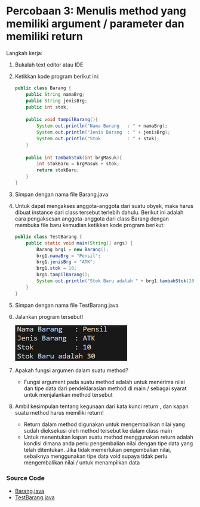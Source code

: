 # Percobaan 3: Menulis method yang memiliki argument / parameter dan memiliki return

Langkah kerja:

1. Bukalah text editor atau IDE
2. Ketikkan kode program berikut ini:

   ```java
   public class Barang {
       public String namaBrg;
       public String jenisBrg;
       public int stok;

       public void tampilBarang(){
           System.out.println("Nama Barang   : " + namaBrg);
           System.out.println("Jenis Barang  : " + jenisBrg);
           System.out.println("Stok          : " + stok);
       }

       public int tambahStok(int brgMasuk){
           int stokBaru = brgMasuk + stok;
           return stokBaru;
       }
   }
   ```

3. Simpan dengan nama file Barang.java
4. Untuk dapat mengakses anggota-anggota dari suatu obyek, maka harus dibuat instance dari class tersebut terlebih dahulu. Berikut ini adalah cara pengaksesan anggota-anggota dari class Barang dengan membuka file baru kemudian ketikkan kode program berikut:

   ```java
   public class TestBarang {
       public static void main(String[] args) {
           Barang brg1 = new Barang();
           brg1.namaBrg = "Pensil";
           brg1.jenisBrg = "ATK";
           brg1.stok = 10;
           brg1.tampilBarang();
           System.out.println("Stok Baru adalah " + brg1.tambahStok(20));
       }
   }
   ```

5. Simpan dengan nama file TestBarang.java
6. Jalankan program tersebut! <br>

   ![Output Program Barang Java](/class-and-object/percobaan3/img/output.png)

7. Apakah fungsi argumen dalam suatu method?

   - Fungsi argument pada suatu method adalah untuk menerima nilai dan tipe data dari pendeklarasian method di main / sebagai syarat untuk menjalankan method tersebut

8. Ambil kesimpulan tentang kegunaan dari kata kunci return , dan kapan suatu method harus memiliki return!

   - Return dalam method digunakan untuk mengembalikan nilai yang sudah dieksekusi oleh method tersebut ke dalam class main
   - Untuk menentukan kapan suatu method menggunakan return adalah kondisi dimana anda perlu pengembalian nilai dengan tipe data yang telah ditentukan. Jika tidak memerlukan pengembalian nilai, sebaiknya menggunakan tipe data void supaya tidak perlu mengembalikan nilai / untuk menampilkan data

### Source Code

- [Barang.java](/class-and-object/percobaan3/code/Barang.java)
- [TestBarang.java](/class-and-object/percobaan3/code/TestBarang.java)
